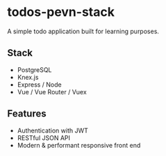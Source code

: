 # todos-pevn-stack

A simple todo application built for learning purposes. 

## Stack
* PostgreSQL
* Knex.js
* Express / Node
* Vue / Vue Router / Vuex

## Features
* Authentication with JWT
* RESTful JSON API
* Modern & performant responsive front end
  
